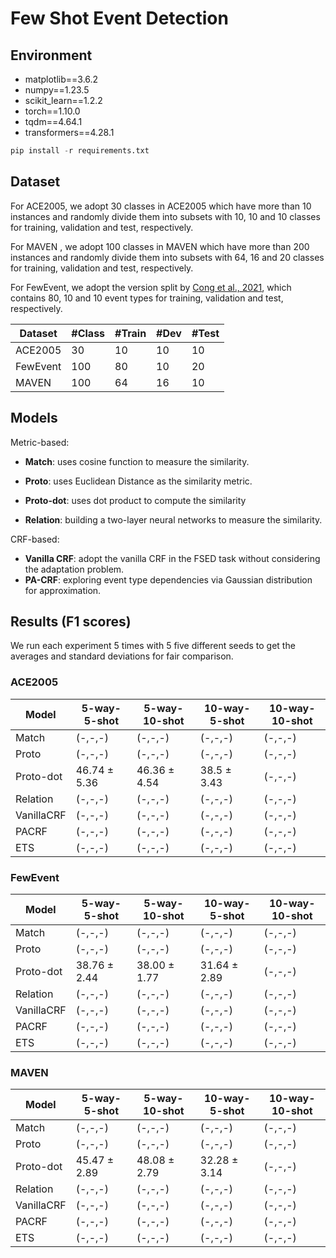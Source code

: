 # Few Shot Event Detection

## Environment

- matplotlib==3.6.2
- numpy==1.23.5
- scikit_learn==1.2.2
- torch==1.10.0
- tqdm==4.64.1
- transformers==4.28.1

```python
pip install -r requirements.txt
```

## Dataset

For ACE2005, we adopt 30 classes in ACE2005 which have more than 10 instances and randomly divide them into subsets with 10, 10 and 10 classes for training, validation and test, respectively.

For MAVEN , we adopt 100 classes in MAVEN which have more than 200 instances and randomly divide them into subsets with 64, 16 and 20 classes for training, validation and test, respectively.

For FewEvent, we adopt the version split by [Cong et al., 2021](https://aclanthology.org/2021.findings-acl.3.pdf), which contains 80, 10 and 10 event types for training, validation and test, respectively. 

| Dataset    | #Class | #Train | #Dev | #Test |
| ----------- | ----------- | ----------- | ----------- | ----------- |
| ACE2005      | 30   | 10      | 10      | 10 |
| FewEvent  | 100      | 80     | 10 |20    |
| MAVEN   | 100      | 64       |  16| 10     |


## Models

Metric-based:

- **Match**: uses cosine function to measure the similarity.

- **Proto**: uses Euclidean Distance as the similarity metric.

- **Proto-dot**: uses dot product to compute the similarity

- **Relation**: building a two-layer neural networks to measure the similarity.

CRF-based:

- **Vanilla CRF**: adopt the vanilla CRF in the FSED task without considering the adaptation problem.
- **PA-CRF**: exploring event type dependencies via Gaussian distribution for approximation.


## Results (F1 scores)

We run each experiment 5 times with 5 five different seeds to get the averages and standard deviations for fair comparison.

### ACE2005

| **Model**      | **5-way-5-shot** | **5-way-10-shot** | **10-way-5-shot** | **10-way-10-shot** |
| ----------- | ----------- | ----------- | ----------- | ----------- |
| Match      | (-,-,-) | (-,-,-)  | (-,-,-)   | (-,-,-) |
| Proto      | (-,-,-) | (-,-,-)  | (-,-,-)   | (-,-,-) |
| Proto-dot      | 46.74 $\pm$ 5.36 | 46.36 $\pm$ 4.54 | 38.5 $\pm$ 3.43  | (-,-,-) |
| Relation      | (-,-,-) | (-,-,-)  | (-,-,-)   | (-,-,-) |
| VanillaCRF      | (-,-,-) | (-,-,-)  | (-,-,-)   | (-,-,-) |
| PACRF      | (-,-,-) | (-,-,-)  | (-,-,-)   | (-,-,-) |
| ETS     | (-,-,-) | (-,-,-)  | (-,-,-)   | (-,-,-) |

### FewEvent

| **Model**      | **5-way-5-shot** | **5-way-10-shot** | **10-way-5-shot** | **10-way-10-shot** |
| ----------- | ----------- | ----------- | ----------- | ----------- |
| Match   | (-,-,-) | (-,-,-)  | (-,-,-)   | (-,-,-) |
| Proto      | (-,-,-) | (-,-,-)  | (-,-,-)   | (-,-,-) |
| Proto-dot   | 38.76 $\pm$ 2.44 | 38.00 $\pm$ 1.77 | 31.64 $\pm$ 2.89  | (-,-,-) |
| Relation      | (-,-,-) | (-,-,-)  | (-,-,-)   | (-,-,-) |
| VanillaCRF      | (-,-,-) | (-,-,-)  | (-,-,-)   | (-,-,-) |
| PACRF      | (-,-,-) | (-,-,-)  | (-,-,-)   | (-,-,-) |
| ETS     | (-,-,-) | (-,-,-)  | (-,-,-)   | (-,-,-) |

### MAVEN

| **Model**      | **5-way-5-shot** | **5-way-10-shot** | **10-way-5-shot** | **10-way-10-shot** |
| ----------- | ----------- | ----------- | ----------- | ----------- |
| Match    | (-,-,-) | (-,-,-)  | (-,-,-)   | (-,-,-) |
| Proto      | (-,-,-) | (-,-,-)  | (-,-,-)   | (-,-,-) |
| Proto-dot    | 45.47 $\pm$ 2.89 | 48.08 $\pm$ 2.79 | 32.28 $\pm$ 3.14  | (-,-,-) |
| Relation      | (-,-,-) | (-,-,-)  | (-,-,-)   | (-,-,-) |
| VanillaCRF      | (-,-,-) | (-,-,-)  | (-,-,-)   | (-,-,-) |
| PACRF      | (-,-,-) | (-,-,-)  | (-,-,-)   | (-,-,-) |
| ETS     | (-,-,-) | (-,-,-)  | (-,-,-)   | (-,-,-) |
